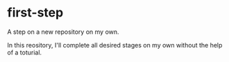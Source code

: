 # first-step
A step on a new repository on my own.

In this reository, I'll complete all desired stages on my own
without the help of a toturial.
